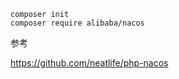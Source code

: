 
```shell script
composer init
composer require alibaba/nacos
```




参考

https://github.com/neatlife/php-nacos 